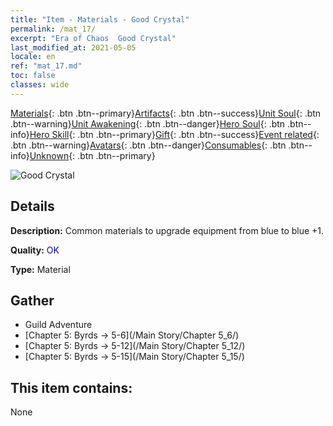 ```yaml
---
title: "Item - Materials - Good Crystal"
permalink: /mat_17/
excerpt: "Era of Chaos  Good Crystal"
last_modified_at: 2021-05-05
locale: en
ref: "mat_17.md"
toc: false
classes: wide
---
```

 [Materials](/Items/){: .btn .btn--primary}[Artifacts](/Items/Artifacts/){: .btn .btn--success}[Unit Soul](/Items/UnitSoul/){: .btn .btn--warning}[Unit Awakening](/Items/UnitAwakening/){: .btn .btn--danger}[Hero Soul](/Items/HeroSoul/){: .btn .btn--info}[Hero Skill](/Items/HeroSkill/){: .btn .btn--primary}[Gift](/Items/Gift/){: .btn .btn--success}[Event related](/Items/Events/){: .btn .btn--warning}[Avatars](/Items/Avatars/){: .btn .btn--danger}[Consumables](/Items/Consumables/){: .btn .btn--info}[Unknown](/Items/Unknown/){: .btn .btn--primary}

 ![Good Crystal](/images/t/i_cailiao_shuijing1.png)

## Details
 **Description:** Common materials to upgrade equipment from blue to blue +1.

 **Quality:** <span style="color: #0000CD">OK</span>

 **Type:** Material

## Gather

*    Guild Adventure 
*    [Chapter 5: Byrds -> 5-6](/Main Story/Chapter 5_6/) 
*    [Chapter 5: Byrds -> 5-12](/Main Story/Chapter 5_12/) 
*    [Chapter 5: Byrds -> 5-15](/Main Story/Chapter 5_15/) 

## This item contains:

  None

